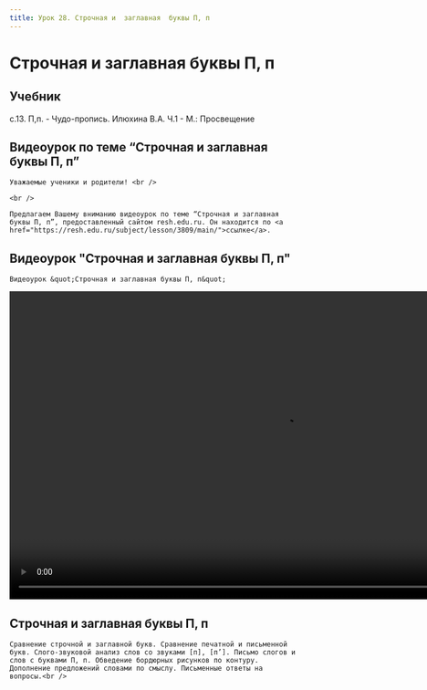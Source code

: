 ```yaml
---
title: Урок 28. Строчная и  заглавная  буквы П, п 
---
```


# Строчная и  заглавная  буквы П, п 

## Учебник

с.13. П,п. - Чудо-пропись. Илюхина В.А. Ч.1 - М.: Просвещение

## Видеоурок по теме “Строчная и заглавная буквы П, п”

<p>
	Уважаемые ученики и родители! <br /> 
</p>
<p>
	<br /> 
</p>
<p>
	Предлагаем Вашему вниманию видеоурок по теме “Строчная и заглавная буквы П, п”, предоставленный сайтом resh.edu.ru. Он находится по <a href="https://resh.edu.ru/subject/lesson/3809/main/">ссылке</a>.
</p>

## Видеоурок "Строчная и заглавная буквы  П, п"

<p>
	Видеоурок &quot;Строчная и заглавная буквы П, п&quot;
</p>


<video width="960" height="540" controls>
  <source src="https://vod-progressive.akamaized.net/exp=1667466176~acl=%2Fvimeo-prod-skyfire-std-us%2F01%2F353%2F13%2F326768631%2F1279341670.mp4~hmac=b0d64d1cec9a47e37e54c7be2f1cf597152f7ba32fe88f41d6e39e03963809a5/vimeo-prod-skyfire-std-us/01/353/13/326768631/1279341670.mp4" type="video/mp4">
Your browser does not support the video tag.
</video>


## Строчная и заглавная буквы П, п

<p>
	Сравнение строчной и заглавной букв. Сравнение печатной и письменной букв. Слого-звуковой анализ слов со звуками [п], [п’]. Письмо слогов и слов с буквами П, п. Обведение бордюрных рисунков по контуру. Дополнение предложений словами по смыслу. Письменные ответы на вопросы.<br />
</p>